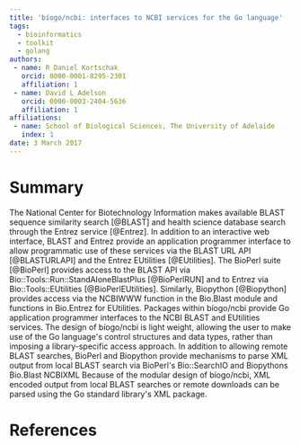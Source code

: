 ```yaml
---
title: 'bíogo/ncbi: interfaces to NCBI services for the Go language'
tags:
  - bioinformatics
  - toolkit
  - golang
authors:
 - name: R Daniel Kortschak
   orcid: 0000-0001-8295-2301
   affiliation: 1
 - name: David L Adelson
   orcid: 0000-0003-2404-5636
   affiliation: 1
affiliations:
 - name: School of Biological Sciences, The University of Adelaide
   index: 1
date: 3 March 2017
---
```


# Summary

The National Center for Biotechnology Information makes available BLAST sequence similarity search [@BLAST] and health science database search through the Entrez service [@Entrez].
In addition to an interactive web interface, BLAST and Entrez provide an application programmer interface to allow programmatic use of these services via the BLAST URL API [@BLASTURLAPI] and the Entrez EUtilities [@EUtilities].
The BioPerl suite [@BioPerl] provides access to the BLAST API via Bio::Tools::Run::StandAloneBlastPlus [@BioPerlRUN] and to Entrez via Bio::Tools::EUtilities [@BioPerlEUtilities].
Similarly, Biopython [@Biopython] provides access via the NCBIWWW function in the Bio.Blast module and functions in Bio.Entrez for EUtilities.
Packages within bíogo/ncbi provide Go application programmer interfaces to the NCBI BLAST and EUtilities services.
The design of bíogo/ncbi is light weight, allowing the user to make use of the Go language's control structures and data types, rather than imposing a library-specific access approach.
In addition to allowing remote BLAST searches, BioPerl and Biopython provide mechanisms to parse XML output from local BLAST search via BioPerl's Bio::SearchIO and Biopythons Bio.Blast NCBIXML 
Because of the modular design of bíogo/ncbi, XML encoded output from local BLAST searches or remote downloads can be parsed using the Go standard library's XML package.

# References

